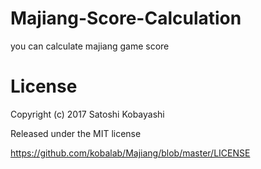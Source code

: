 # Majiang-Score-Calculation
you can calculate majiang game score

# License
Copyright (c) 2017 Satoshi Kobayashi

Released under the MIT license

https://github.com/kobalab/Majiang/blob/master/LICENSE
